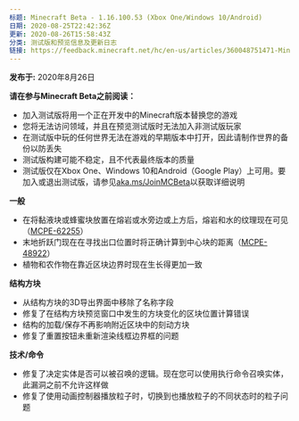 ```yaml
---
标题: Minecraft Beta - 1.16.100.53 (Xbox One/Windows 10/Android)
日期: 2020-08-25T22:42:36Z
更新: 2020-08-26T15:58:43Z
分类: 测试版和预览信息及更新日志
链接: https://feedback.minecraft.net/hc/en-us/articles/360048751471-Minecraft-Beta-1-16-100-53-Xbox-One-Windows-10-Android
---
```


**发布于:** 2020年8月26日

**请在参与Minecraft Beta之前阅读：**

- 加入测试版将用一个正在开发中的Minecraft版本替换您的游戏
- 您将无法访问领域，并且在预览测试版时无法加入非测试版玩家
- 在测试版中玩的任何世界无法在游戏的早期版本中打开，因此请制作世界的备份以防丢失
- 测试版构建可能不稳定，且不代表最终版本的质量
- 测试版仅在Xbox One、Windows 10和Android（Google Play）上可用。要加入或退出测试版，请参见[aka.ms/JoinMCBeta](https://aka.ms/JoinMCBeta)以获取详细说明

**一般**

- 在将黏液块或蜂蜜块放置在熔岩或水旁边或上方后，熔岩和水的纹理现在可见（[MCPE-62255](https://bugs.mojang.com/browse/MCPE-62255)）
- 末地折跃门现在在寻找出口位置时将正确计算到中心块的距离（[MCPE-48922](https://bugs.mojang.com/browse/MCPE-48922)）
- 植物和农作物在靠近区块边界时现在生长得更加一致

**结构方块**

- 从结构方块的3D导出界面中移除了名称字段
- 修复了在结构方块预览窗口中发生的方块变化的区块位置计算错误
- 结构的加载/保存不再影响附近区块中的刻动方块
- 修复了重置按钮未重新渲染线框边界框的问题

**技术/命令**

- 修复了决定实体是否可以被召唤的逻辑。现在您可以使用执行命令召唤实体，此漏洞之前不允许这样做
- 修复了使用动画控制器播放粒子时，切换到也播放粒子的不同状态时的粒子问题